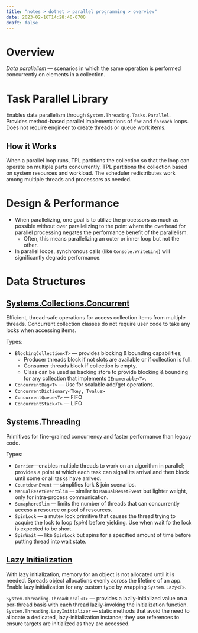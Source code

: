```yaml
---
title: "notes > dotnet > parallel programming > overview"
date: 2023-02-16T14:28:40-0700
draft: false
---
```

# Overview
*Data parallelism* — scenarios in which the same operation is performed concurrently on elements in a collection.

# Task Parallel Library
Enables data parallelism through `System.Threading.Tasks.Parallel`.
Provides method-based parallel implementations of `for` and `foreach` loops.
Does not require engineer to create threads or queue work items.

## How it Works
When a parallel loop runs, TPL partitions the collection so that the loop can operate on multiple parts concurrently. TPL partitions the collection based on system resources and workload. The scheduler redistributes work among multiple threads and processors as needed.

# Design & Performance
- When parallelizing, one goal is to utilize the processors as much as possible without over parallelizing to the point where the overhead for parallel processing negates the performance benefit of the parallelism.
  - Often, this means parallelizing an outer or inner loop but not the other.
- In parallel loops, synchronous calls (like `Console.WriteLine`) will significantly degrade performance.

# Data Structures
## [Systems.Collections.Concurrent](https://learn.microsoft.com/en-us/dotnet/standard/collections/thread-safe/)
Efficient, thread-safe operations for access collection items from multiple threads.
Concurrent collection classes do not require user code to take any locks when accessing items.

Types:
- `BlockingCollection<T>` — provides blocking & bounding capabilities;
  - Producer threads block if not slots are available or if collection is full.
  - Consumer threads block if collection is empty.
  - Class can be used as backing store to provide blocking & bounding for any collection that implements `IEnumerable<T>`.
- `ConcurrentBag<T>` — Use for scalable add/get operations.
- `ConcurrentDictionary<Tkey, Tvalue>`
- `ConcurrentQueue<T>` — FIFO
- `ConcurrentStack<T>` — LIFO

## Systems.Threading
Primitives for fine-grained concurrency and faster performance than legacy code.

Types:
- `Barrier`—enables multiple threads to work on an algorithm in parallel; provides a point at which each task can signal its arrival and then block until some or all tasks have arrived.
- `CountdownEvent` — simplifies fork & join scenarios.
- `ManualResetEventSlim` — similar to `ManualResetEvent` but lighter weight, only for intra-process communication.
- `SemaphoreSlim` — limits the number of threads that can concurrently access a resource or pool of resources.
- `SpinLock` — a mutex lock primitive that causes the thread trying to acquire the lock to loop (*spin*) before yielding. Use when wait fo the lock is expected to be short.
- `SpinWait` — like `SpinLock` but spins for a specified amount of time before putting thread into wait state.

## [Lazy Initialization](https://learn.microsoft.com/en-us/dotnet/framework/performance/lazy-initialization)
With lazy initialization, memory for an object is not allocated until it is needed. Spreads object allocations evenly across the lifetime of an app.
Enable lazy initialization for any custom type by wrapping `System.Lazy<T>`.

`System.Threading.ThreadLocal<T>` — provides a lazily-initialized value on a per-thread basis with each thread lazily-invoking the initialization function.
`System.Threading.LazyInitializer` — static methods that avoid the need to allocate a dedicated, lazy-initialization instance; they use references to ensure targets are initialized as they are accessed.